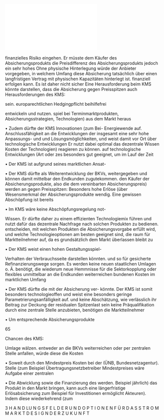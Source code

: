 ![./pages/page67.pdf](../assets/./pages/page67.pdf)




finanzielles Risiko eingehen. Er müsste dem Käufer des Absicherungsprodukts die Preisdifferenz
des Absicherungsprodukts jedoch ein sehr hohes
Ohne physische Hinterlegung würde der Anbieter
vorgegeben, in welchem Umfang diese Absicherung tatsächlich über einen langfristigen Vertrag mit physischen Kapazitäten hinterlegt ist.
finanziell erfolgen kann. Es ist daher nicht sicher
Eine Herausforderung beim KMS könnte darstellen, dass die Absicherung gegen Preisspitzen auch
Herausforderungen des KMS:

sein.
europarechtlichen Hedgingpflicht beihilfefrei

entwickeln und nutzen.
spiel bei Terminmarktprodukten, Absicherungsstrategien, Technologien) aus dem Markt heraus

• Zudem dürfte der KMS Innovationen (zum Bei-
Energiewende auf.
Anschlussfähigkeit an die Entwicklungen der
insgesamt eine sehr hohe Anpassungs- und
und Lösungsmöglichkeiten, und weist damit
vor Ort über technologische Entwicklungen
Er nutzt dabei optimal das dezentrale Wissen
Kosten der Technologien) reagieren zu können.
auf technologische Entwicklungen (Art oder
zes besonders gut geeignet, um im Lauf der Zeit

• Der KMS ist aufgrund seines marktlichen Ansat-

• Der KMS dürfte als Weiterentwicklung der
BKVs, weitergegeben und können damit mittelbar den Endkunden zugutekommen.
den Käufer der Absicherungsprodukte, also die
dem vereinbarten Absicherungspreis) werden an
gegen Preisspitzen: Besonders hohe Erlöse (über
Wesensmerkmal der Absicherungsprodukte
wendig. Eine gewissen Abschöpfung ist bereits

• Im KMS wäre keine Abschöpfungsregelung not-

Wissen.
Er dürfte daher zu einem effizienten Technologiemix führen und nutzt dafür das dezentrale
Nachfrage nach solchen Produkten zu bedienen.
entscheiden, mit welchen Produkten die Absicherungsvorgabe erfüllt wird, und welche Technologieoptionen am besten geeignet sind, die
raum für Marktteilnehmer auf, da es grundsätzlich dem Markt überlassen bleibt zu

• Der KMS weist einen hohen Gestaltungsspiel-

Verhalten der Verbrauchsseite darstellen könnten.
und so für gesicherte Refinanzierungswege sorgen. Es werden keine neuen staatlichen Umlagen o. Ä. benötigt, die wiederum neue Hemmnisse für die Sektorkopplung oder flexibles
unmittelbar an die Endkunden weiterreichen
bundenen Kosten im marktlichen Umfang

• Der KMS dürfte die mit der Absicherung ver-
könnte. Der KMS ist somit besonders technologieoffen und weist eine besonders geringe Parametrierungsanfälligkeit auf.
und keine Abschätzung, wie verlässlich ihr Beitrag zur Deckung der residualen Spitzenlast sein
keine Präqualifikation durch eine zentrale Stelle
anzubieten, benötigen die Marktteilnehmer

• Um entsprechende Absicherungsprodukte

65

Chancen des KMS:

Umlage wälzen.
entweder an die BKVs weiterreichen oder per
zentralen Stelle anfallen, würde diese die Kosten

• Soweit durch den Mindestpreis Kosten bei der
(ÜNB, Bundesnetzagentur).
Stelle (zum Beispiel Übertragungsnetzbetreiber
Mindestpreises wäre Aufgabe einer zentralen

• Die Abwicklung sowie die Finanzierung des
werden.
Beispiel jährlich) das Produkt in den Markt bringen, kann auch eine längerfristige Erlösabsicherung zum Beispiel für Investitionen ermöglicht
Akteuren). Indem diese wiederkehrend (zum

3 H A N D LU N G S F E L D E R U N D O P T I O N E N F Ü R D A S S T R O M M A R K T D E S I G N D E R Z U K U N F T
